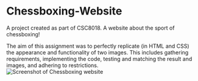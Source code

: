# Chessboxing-Website
A project created as part of CSC8018. A website about the sport of chessboxing!

The aim of this assignment was to perfectly replicate (in HTML and CSS) the appearance and functionality of two images.
This includes gathering requirements, implementing the code, testing and matching the result and images, and adhering to restrictions.
<br><img src="https://imgur.com/a/oiXTYzX" alt="Screenshot of Chessboxing website">
